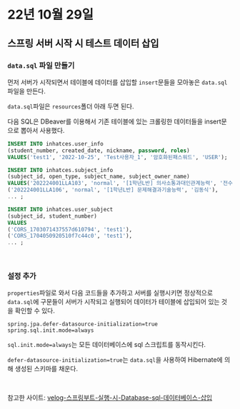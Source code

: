 # 22년 10월 29일

## 스프링 서버 시작 시 테스트 데이터 삽입

### `data.sql` 파일 만들기
먼저 서버가 시작되면서 테이블에 데이터를 삽입할 `insert`문들을 모아놓은 `data.sql`파일을 만든다.

`data.sql`파일은 `resources`폴더 아래 두면 된다.

다음 SQL은 DBeaver를 이용해서 기존 테이블에 있는 크롤링한 데이터들을 insert문으로 뽑아서 사용했다.

```sql
INSERT INTO inhatces.user_info
(student_number, created_date, nickname, password, roles)
VALUES('test1', '2022-10-25', 'Test사용자_1', '암호화된패스워드', 'USER');

INSERT INTO inhatces.subject_info
(subject_id, open_type, subject_name, subject_owner_name)
VALUES('202224001LLA103', 'normal', '[1학년L반] 의사소통과대인관계능력', '전수진'),
('202224001LLA106', 'normal', '[1학년L반] 문제해결과기술능력', '김동식'),
... ;

INSERT INTO inhatces.user_subject
(subject_id, student_number)
VALUES
('CORS_1703071437557d610794', 'test1'),
('CORS_1704050920510f7c44c0', 'test1'),
... ;
```

<br>

### 설정 추가

`properties`파일로 와서 다음 코드들을 추가하고 서버를 실행시키면 정상적으로 `data.sql`에 구문들이 서버가 시작되고 실행되어 데이터가 테이블에 삽입되어 있는 것을 확인할 수 있다.
```properties
spring.jpa.defer-datasource-initialization=true
spring.sql.init.mode=always
```

`sql.init.mode=always`는 모든 데이터베이스에 sql 스크립트를 동작시킨다.

`defer-datasource-initialization=true`는 `data.sql`을 사용하여 Hibernate에 의해 생성된 스키마를 채운다.

<br>

참고한 사이트: [velog-스프링부트-실행-시-Database-sql-데이터베이스-삽입](https://velog.io/@jupiter-j/%EC%8A%A4%ED%94%84%EB%A7%81%EB%B6%80%ED%8A%B8-%EC%8B%A4%ED%96%89-%EC%8B%9C-Database-sql-%EB%8D%B0%EC%9D%B4%ED%84%B0%EB%B2%A0%EC%9D%B4%EC%8A%A4-%EC%82%BD%EC%9E%85)